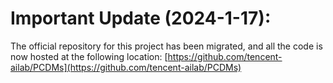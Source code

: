 
# Important Update (2024-1-17): 
The official repository for this project has been migrated, and all the code is now hosted at the following location:
[https://github.com/tencent-ailab/PCDMs](https://github.com/tencent-ailab/PCDMs)

